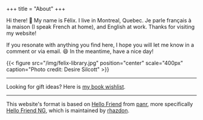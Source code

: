 +++
title = "About"
+++

Hi there! :wave: My name is Félix. I live in Montreal, Quebec. Je parle français à la maison (I speak French at home), and English at work.
Thanks for visiting my website!

If you resonate with anything you find here, I hope you will let me
know in a comment or via email. :smile: In the meantime, have a nice day!

{{< figure src="/img/felix-library.jpg" position="center" scale="400px" caption="Photo credit: Desire Silcott" >}}

---

Looking for gift ideas? Here is [my book wishlist](https://www.amazon.ca/hz/wishlist/ls/29NYEPKMQ5E5X).

---

This website's format is based on [Hello
Friend](https://github.com/panr/hugo-theme-hello-friend) from
[panr](https://github.com/panr), more
specifically [Hello Friend
NG](https://github.com/rhazdon/hugo-theme-hello-friend-ng), which is
maintained by [rhazdon](https://github.com/rhazdon/).
